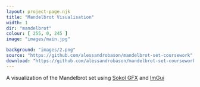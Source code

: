 ```yaml
---
layout: project-page.njk
title: "Mandelbrot Visualisation"
width: 1
dir: "mandelbrot"
colour: [ 255, 0, 245 ]
image: "images/main.jpg"

background: "images/2.png"
source: "https://github.com/alessandrobason/mandelbrot-set-coursework"
download: "https://github.com/alessandrobason/mandelbrot-set-coursework/releases/tag/1.0"
---
```


A visualization of the Mandelbrot set using [Sokol GFX](https://github.com/floooh/sokol) and [ImGui](https://github.com/ocornut/imgui)